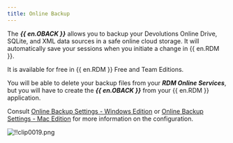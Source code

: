 ```yaml
---
title: Online Backup
---
```

The ***{{ en.OBACK }}*** allows you to backup your Devolutions Online Drive, SQLite, and XML data sources in a safe online cloud storage. It will automatically save your sessions when you initiate a change in {{ en.RDM }}. 

It is available for free in {{ en.RDM }} Free and Team Editions. 

You will be able to delete your backup files from your ***RDM Online Services***, but you will have to create the ***{{ en.OBACK }}*** from your {{ en.RDM }} application. 

Consult [Online Backup Settings - Windows Edition](http://helprdm.devolutions.net/file_backup_settings.htm) or [Online Backup Settings - Mac Edition](/rdm/mac/commands/file/backup/settings/) for more information on the configuration.  

![!!clip0019.png](/img/en/cloud/clip0019.png) 

